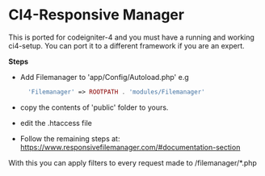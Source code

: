 # CI4-Responsive Manager

This is ported for codeigniter-4 and you must have a running and working ci4-setup.
You can port it to a different framework if you are an expert.

**Steps**

- Add Filemanager to 'app/Config/Autoload.php' e.g

  ```php
  	'Filemanager' => ROOTPATH . 'modules/Filemanager'
  ```
- copy the contents of 'public' folder to yours.

- edit the .htaccess file

- Follow the remaining steps at: https://www.responsivefilemanager.com/#documentation-section

With this you can apply filters to every request made to /filemanager/*.php